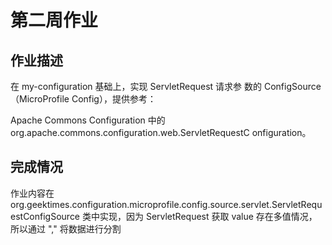 # 第二周作业
## 作业描述
在 my-configuration 基础上，实现 ServletRequest 请求参 数的 ConfigSource（MicroProfile Config），提供参考：

Apache Commons Configuration 中的 org.apache.commons.configuration.web.ServletRequestC onfiguration。

## 完成情况
作业内容在 org.geektimes.configuration.microprofile.config.source.servlet.ServletRequestConfigSource 类中实现，因为 ServletRequest 获取 value 存在多值情况，所以通过 "," 将数据进行分割